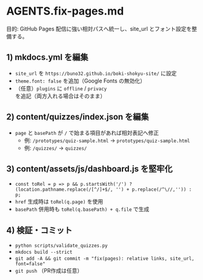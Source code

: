 # AGENTS.fix-pages.md

目的: GitHub Pages 配信に強い相対パスへ統一し、site_url とフォント設定を整備する。

## 1) mkdocs.yml を編集

- `site_url` を `https://buno32.github.io/boki-shokyu-site/` に設定
- `theme.font: false` を追加（Google Fonts の無効化）
- （任意）`plugins` に `offline` / `privacy` を追記（両方入れる場合はそのまま）

## 2) content/quizzes/index.json を編集

- `page` と `basePath` が `/` で始まる項目があれば相対表記へ修正
  - 例: `/prototypes/quiz-sample.html` → `prototypes/quiz-sample.html`
  - 例: `/quizzes/` → `quizzes/`

## 3) content/assets/js/dashboard.js を堅牢化

- `const toRel = p => p && p.startsWith('/') ? (location.pathname.replace(/[^/]+$/, '') + p.replace(/^\//,'')) : p;`
- `href` 生成時は `toRel(q.page)` を使用
- `basePath` 併用時も `toRel(q.basePath) + q.file` で生成

## 4) 検証・コミット

- `python scripts/validate_quizzes.py`
- `mkdocs build --strict`
- `git add -A && git commit -m "fix(pages): relative links, site_url, font=false"`
- `git push` （PR作成は任意）
